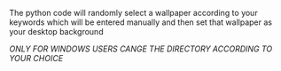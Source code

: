 The python code will randomly select a wallpaper according to your keywords which will be entered manually and then set that wallpaper as your desktop background

*ONLY FOR WINDOWS USERS*
*CANGE THE DIRECTORY ACCORDING TO YOUR CHOICE*